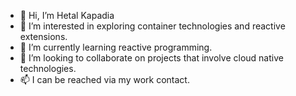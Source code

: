 - 👋 Hi, I’m Hetal Kapadia
- 👀 I’m interested in exploring container technologies and reactive extensions.
- 🌱 I’m currently learning reactive programming.
- 💞️ I’m looking to collaborate on projects that involve cloud native technologies.
- 📫 I can be reached via my work contact.

<!---
hkapadia-ad/hkapadia-ad is a ✨ special ✨ repository because its `README.md` (this file) appears on your GitHub profile.
You can click the Preview link to take a look at your changes.
--->
